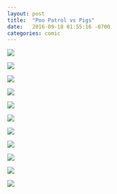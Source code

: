 ```yaml
---
layout: post
title:  "Poo Patrol vs Pigs"
date:   2016-09-18 01:55:16 -0700
categories: comic
---
```


![](/images/poo-patrol/vs-pigs-01.jpg)

![](/images/poo-patrol/vs-pigs-02.jpg)

![](/images/poo-patrol/vs-pigs-03.jpg)

![](/images/poo-patrol/vs-pigs-04.jpg)

![](/images/poo-patrol/vs-pigs-05.jpg)

![](/images/poo-patrol/vs-pigs-06.jpg)

![](/images/poo-patrol/vs-pigs-07.jpg)

![](/images/poo-patrol/vs-pigs-08.jpg)

![](/images/poo-patrol/vs-pigs-09.jpg)

![](/images/poo-patrol/vs-pigs-10.jpg)

![](/images/poo-patrol/vs-pigs-11.jpg)
